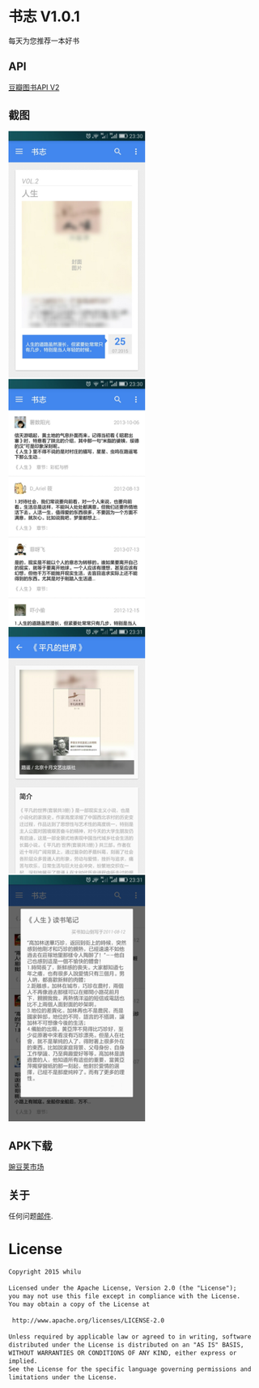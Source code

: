 # 书志 V1.0.1
每天为您推荐一本好书

## API
[豆瓣图书API V2](http://developers.douban.com/wiki/?title=api_v2)

## 截图
<img src="/screenshots/Screenshot_2015-07-25-23-30-16.jpeg" alt="Screenshot_2015-07-25-23-30-16.jpeg" title="Screenshot_2015-07-25-23-30-16.jpeg"  width="270" height="486"/>
<img src="/screenshots/Screenshot_2015-07-25-23-30-24.jpeg" alt="Screenshot_2015-07-25-23-30-24.jpeg" title="Screenshot_2015-07-25-23-30-24.jpeg"  width="270" height="486"/>
<img src="/screenshots/Screenshot_2015-07-25-23-31-45.jpeg" alt="Screenshot_2015-07-25-23-31-45.jpeg" title="Screenshot_2015-07-25-23-31-45.jpeg"  width="270" height="486"/>
<img src="/screenshots/Screenshot_2015-07-25-23-31-06.jpeg" alt="Screenshot_2015-07-25-23-31-06.jpeg" title="Screenshot_2015-07-25-23-31-06.jpeg"  width="270" height="486"/>

## APK下载
[豌豆荚市场](http://www.wandoujia.com/apps/co.lujun.shuzhi)

## 关于
任何问题[邮件](mailto:lujun.byte@gmail.com).

License
============

    Copyright 2015 whilu

	Licensed under the Apache License, Version 2.0 (the "License");
	you may not use this file except in compliance with the License.
	You may obtain a copy of the License at

     http://www.apache.org/licenses/LICENSE-2.0

	Unless required by applicable law or agreed to in writing, software
	distributed under the License is distributed on an "AS IS" BASIS,
	WITHOUT WARRANTIES OR CONDITIONS OF ANY KIND, either express or implied.
	See the License for the specific language governing permissions and
	limitations under the License.

